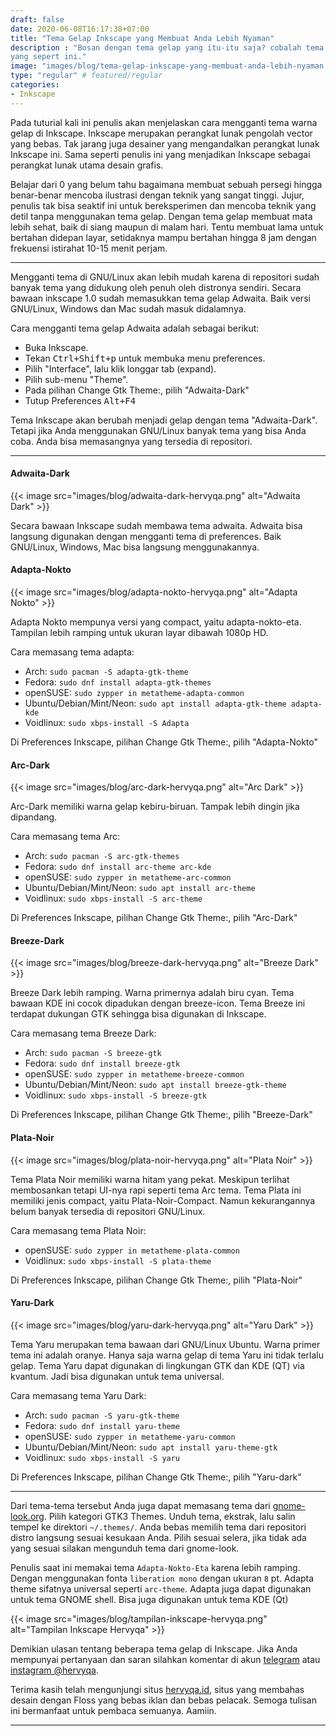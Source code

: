 ```yaml
---
draft: false
date: 2020-06-08T16:17:38+07:00
title: "Tema Gelap Inkscape yang Membuat Anda Lebih Nyaman"
description : "Bosan dengan tema gelap yang itu-itu saja? cobalah tema gelap
yang sepert ini."
image: "images/blog/tema-gelap-inkscape-yang-membuat-anda-lebih-nyaman.png"
type: "regular" # featured/regular
categories:
- Inkscape
---
```


Pada tuturial kali ini penulis akan menjelaskan cara mengganti tema warna gelap
di Inkscape. Inkscape merupakan perangkat lunak pengolah vector yang bebas. Tak
jarang juga desainer yang mengandalkan perangkat lunak Inkscape ini. Sama
seperti penulis ini yang menjadikan Inkscape sebagai perangkat lunak utama
desain grafis.

Belajar dari 0 yang belum tahu bagaimana membuat sebuah persegi hingga
benar-benar mencoba ilustrasi dengan teknik yang sangat tinggi. Jujur, penulis
tak bisa seaktif ini untuk bereksperimen dan mencoba teknik yang detil tanpa
menggunakan tema gelap. Dengan tema gelap membuat mata lebih sehat, baik di
siang maupun di malam hari. Tentu membuat lama untuk bertahan didepan layar,
setidaknya mampu bertahan hingga 8 jam dengan frekuensi istirahat 10-15 menit
perjam.

***

Mengganti tema di GNU/Linux akan lebih mudah karena di repositori sudah banyak
tema yang didukung oleh penuh oleh distronya sendiri. Secara bawaan inkscape 1.0
sudah memasukkan tema gelap Adwaita. Baik versi GNU/Linux, Windows dan Mac sudah
masuk didalamnya.

Cara mengganti tema gelap Adwaita adalah sebagai berikut:

- Buka Inkscape.
- Tekan <kbd><kbd>Ctrl</kbd>+<kbd>Shift</kbd>+<kbd>p</kbd></kbd> untuk membuka
menu preferences.
- Pilih "Interface", lalu klik longgar tab (expand).
- Pilih sub-menu "Theme".
- Pada pilihan Change Gtk Theme:, pilih "Adwaita-Dark"
- Tutup Preferences <kbd><kbd>Alt</kbd>+<kbd>F4</kbd>

Tema Inkscape akan berubah menjadi gelap dengan tema "Adwaita-Dark".
Tetapi jika Anda menggunakan GNU/Linux banyak tema yang bisa Anda coba.
Anda bisa memasangnya yang tersedia di repositori.

***

#### Adwaita-Dark

{{< image src="images/blog/adwaita-dark-hervyqa.png" alt="Adwaita Dark" >}}

Secara bawaan Inkscape sudah membawa tema adwaita.
Adwaita bisa langsung digunakan dengan mengganti tema di preferences.
Baik GNU/Linux, Windows, Mac bisa langsung menggunakannya.

#### Adapta-Nokto

{{< image src="images/blog/adapta-nokto-hervyqa.png" alt="Adapta Nokto" >}}

Adapta Nokto mempunya versi yang compact, yaitu adapta-nokto-eta.
Tampilan lebih ramping untuk ukuran layar dibawah 1080p HD.

Cara memasang tema adapta:
- Arch: `sudo pacman -S adapta-gtk-theme`
- Fedora: `sudo dnf install adapta-gtk-themes`
- openSUSE: `sudo zypper in metatheme-adapta-common`
- Ubuntu/Debian/Mint/Neon: `sudo apt install adapta-gtk-theme adapta-kde`
- Voidlinux: `sudo xbps-install -S Adapta`

Di Preferences Inkscape, pilihan Change Gtk Theme:, pilih "Adapta-Nokto"

#### Arc-Dark

{{< image src="images/blog/arc-dark-hervyqa.png" alt="Arc Dark" >}}

Arc-Dark memiliki warna gelap kebiru-biruan.
Tampak lebih dingin jika dipandang.

Cara memasang tema Arc:
- Arch: `sudo pacman -S arc-gtk-themes`
- Fedora: `sudo dnf install arc-theme arc-kde`
- openSUSE: `sudo zypper in metatheme-arc-common`
- Ubuntu/Debian/Mint/Neon: `sudo apt install arc-theme`
- Voidlinux: `sudo xbps-install -S arc-theme`

Di Preferences Inkscape, pilihan Change Gtk Theme:, pilih "Arc-Dark"

#### Breeze-Dark

{{< image src="images/blog/breeze-dark-hervyqa.png" alt="Breeze Dark" >}}

Breeze Dark lebih ramping. Warna primernya adalah biru cyan. Tema bawaan KDE ini
cocok dipadukan dengan breeze-icon. Tema Breeze ini terdapat dukungan GTK
sehingga bisa digunakan di Inkscape.

Cara memasang tema Breeze Dark:
- Arch: `sudo pacman -S breeze-gtk`
- Fedora: `sudo dnf install breeze-gtk`
- openSUSE: `sudo zypper in metatheme-breeze-common`
- Ubuntu/Debian/Mint/Neon: `sudo apt install breeze-gtk-theme`
- Voidlinux: `sudo xbps-install -S breeze-gtk`

Di Preferences Inkscape, pilihan Change Gtk Theme:, pilih "Breeze-Dark"

#### Plata-Noir

{{< image src="images/blog/plata-noir-hervyqa.png" alt="Plata Noir" >}}

Tema Plata Noir memiliki warna hitam yang pekat. Meskipun terlihat membosankan
tetapi UI-nya rapi seperti tema Arc tema. Tema Plata ini memiliki jenis compact,
yaitu Plata-Noir-Compact. Namun kekurangannya belum banyak tersedia di
repositori GNU/Linux.

Cara memasang tema Plata Noir:
- openSUSE: `sudo zypper in metatheme-plata-common`
- Voidlinux: `sudo xbps-install -S plata-theme`

Di Preferences Inkscape, pilihan Change Gtk Theme:, pilih "Plata-Noir"

#### Yaru-Dark

{{< image src="images/blog/yaru-dark-hervyqa.png" alt="Yaru Dark" >}}

Tema Yaru merupakan tema bawaan dari GNU/Linux Ubuntu. Warna primer tema ini
adalah oranye. Hanya saja warna gelap di tema Yaru ini tidak terlalu gelap.
Tema Yaru dapat digunakan di lingkungan GTK dan KDE (QT) via kvantum. Jadi bisa
digunakan untuk tema universal.

Cara memasang tema Yaru Dark:
- Arch: `sudo pacman -S yaru-gtk-theme`
- Fedora: `sudo dnf install yaru-theme`
- openSUSE: `sudo zypper in metatheme-yaru-common`
- Ubuntu/Debian/Mint/Neon: `sudo apt install yaru-theme-gtk`
- Voidlinux: `sudo xbps-install -S yaru`

Di Preferences Inkscape, pilihan Change Gtk Theme:, pilih "Yaru-dark"

***

Dari tema-tema tersebut Anda juga dapat memasang tema dari
[gnome-look.org](https://www.gnome-look.org/browse/cat/135/ord/rating/). Pilih
kategori GTK3 Themes. Unduh tema, ekstrak, lalu salin tempel ke direktori
``~/.themes/``. Anda bebas memilih tema dari repositori distro langsung sesuai
kesukaan Anda. Pilih sesuai selera, jika tidak ada yang sesuai silakan mengunduh
tema dari gnome-look.

Penulis saat ini memakai tema `Adapta-Nokto-Eta` karena lebih ramping.
Dengan menggunakan fonta `liberation mono` dengan ukuran `8` pt.
Adapta theme sifatnya universal seperti `arc-theme`.
Adapta juga dapat digunakan untuk tema GNOME shell.
Bisa juga digunakan untuk tema KDE (Qt)

{{< image src="images/blog/tampilan-inkscape-hervyqa.png"
alt="Tampilan Inkscape Hervyqa" >}}

Demikian ulasan tentang beberapa tema gelap di Inkscape. Jika Anda
mempunyai pertanyaan dan saran silahkan komentar di akun
[telegram](https://t.me/hervyqa) atau [instagram
@hervyqa](https://instagram.com/hervyqa).

Terima kasih telah mengunjungi situs [hervyqa.id](https://hervyqa.id), situs
yang membahas desain dengan Floss yang bebas iklan dan bebas pelacak. Semoga
tulisan ini bermanfaat untuk pembaca semuanya. Aamiin.

***

[Inkscape]:https://www.inkscape.org
[Gimp]:https://www.gimp.org

[GNOME.ID]:https://www.gnome.id
[BUKU CC-ID]:https://bit.ly/madewithccID
[Wikimedia]:https://www.wikkimedia.org/

[Behance]:https://www.b.net
[Dribbble]:https://www.dribbble.com

[AdobeStock]:https//www.stock.adobe.com
[123rf]:https//www.123rf.com
[Freepik]:https//www.freepik.com
[Dreamstime]:https//www.dreamstime.com
[Shutterstock]:https://submit.shutterstock.com/?ref=238649869

[Hervyqa]:https://hervyqa.id
[Manjaro-X]:https://manjaro-x.id
[Inkporter]:https://github.com/raniaamina/inkporter
